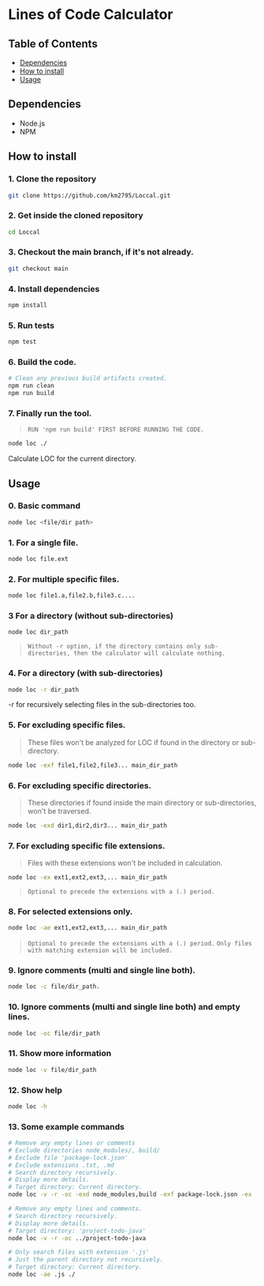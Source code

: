 # Lines of Code Calculator

## Table of Contents

- [Dependencies](#markdown-header-dependencies)
- [How to install](#markdown-header-how-to-install)
- [Usage](#markdown-header-usage)

## Dependencies

- Node.js
- NPM

## How to install

### 1. Clone the repository

```bash
git clone https://github.com/km2795/Loccal.git
```

### 2. Get inside the cloned repository

```bash
cd Loccal
```

### 3. Checkout the main branch, if it's not already.

```bash
git checkout main
```

### 4. Install dependencies

```bash
npm install
```

### 5. Run tests

```bash
npm test
```

### 6. Build the code.

```bash
# Clean any previous build artifacts created.
npm run clean
npm run build
```

### 7. Finally run the tool.

> `RUN 'npm run build' FIRST BEFORE RUNNING THE CODE.`

```bash
node loc ./
```

Calculate LOC for the current directory.

## Usage

### 0. Basic command 

```bash
node loc <file/dir path>
```

### 1. For a single file.

```bash
node loc file.ext
```

### 2. For multiple specific files.

```bash
node loc file1.a,file2.b,file3.c....
```

### 3 For a directory (without sub-directories)

```bash
node loc dir_path
```

> `Without -r option, if the directory contains only sub-directories, then the calculator will calculate nothing.`

### 4. For a directory (with sub-directories)

```bash
node loc -r dir_path
```

-r for recursively selecting files in the sub-directories too.

### 5. For excluding specific files.

> These files won't be analyzed for LOC if found in the directory or sub-directory.

```bash
node loc -exf file1,file2,file3... main_dir_path
```

### 6. For excluding specific directories.

> These directories if found inside the main directory or sub-directories, won't be traversed.

```bash
node loc -exd dir1,dir2,dir3... main_dir_path
```

### 7. For excluding specific file extensions.

> Files with these extensions won't be included in calculation.

```bash
node loc -ex ext1,ext2,ext3,... main_dir_path
```

> `Optional to precede the extensions with a (.) period.`

### 8. For selected extensions only.

```bash
node loc -ae ext1,ext2,ext3,... main_dir_path
```

> `Optional to precede the extensions with a (.) period.`
> `Only files with matching extension will be included.`

### 9. Ignore comments (multi and single line both).

```bash
node loc -c file/dir_path.
```

### 10. Ignore comments (multi and single line both) and empty lines.

```bash
node loc -oc file/dir_path
```

### 11. Show more information

```bash
node loc -v file/dir_path
```

### 12. Show help

```bash
node loc -h
```

### 13. Some example commands

```bash
# Remove any empty lines or comments
# Exclude directories node_modules/, build/
# Exclude file 'package-lock.json'
# Exclude extensions .txt, .md
# Search directory recursively.
# Display more details.
# Target directory: Current directory.
node loc -v -r -oc -exd node_modules,build -exf package-lock.json -ex .txt,.md ./
```

```bash
# Remove any empty lines and comments.
# Search directory recursively.
# Display more details.
# Target directory: 'project-todo-java'
node loc -v -r -oc ../project-todo-java
```

```bash
# Only search files with extension '.js'
# Just the parent directory not recursively.
# Target directory: Current directory.
node loc -ae .js ./
```

